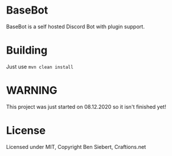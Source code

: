 # BaseBot

BaseBot is a self hosted Discord Bot with plugin support.

# Building

Just use ``mvn clean install``

# WARNING

This project was just started on 08.12.2020 so it isn't finished yet!

# License

Licensed under MIT, Copyright Ben Siebert, Craftions.net